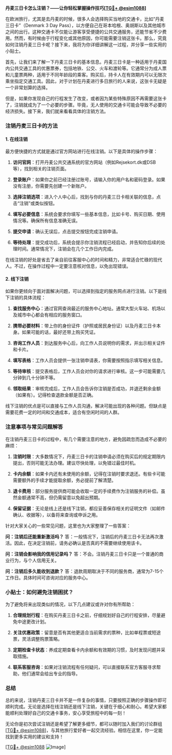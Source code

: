 **丹麦三日卡怎么注销？——让你轻松掌握操作技巧[[TG💪+ @esim1088](https://t.me/s/esim1088)]**

在欧洲旅行，尤其是去丹麦的时候，很多人会选择购买当地的交通卡，比如“丹麦三日卡”（Denmark 3 Day Pass），以方便自己在哥本哈根、奥胡斯以及其他城市之间的出行。这种交通卡不仅能让游客享受便捷的公共交通服务，还能节省不少费用。然而，有时候由于行程变化或其他原因，你可能需要注销这张卡。那么，究竟如何注销丹麦三日卡呢？接下来，我将为你详细讲解这一过程，并分享一些实用的小贴士。

首先，让我们来了解一下丹麦三日卡的基本信息。丹麦三日卡是一种适用于丹麦国内公共交通工具的优惠票券，包括地铁、公交、火车和渡轮等。它通常分为成人票和儿童票两种，适用于不同年龄段的乘客。购买后，持卡人在有效期内可以无限次乘坐指定交通工具。因此，对于计划在丹麦进行多日旅行的人来说，这张卡无疑是一个非常划算的选择。

但是，如果你发现自己的行程发生了改变，或者因为某些特殊原因不再需要这张卡了，注销就成为了一个必要的步骤。毕竟，无人使用的交通卡可能会导致不必要的经济损失。接下来，我们就来看看具体的注销方法。

### 注销丹麦三日卡的方法

#### 1. 在线注销
最方便快捷的方式就是通过官方网站进行在线注销。以下是具体的操作步骤：

1. **访问官网**：打开丹麦公共交通系统的官方网站（例如Rejsekort.dk或DSB等），找到相关的注销页面。
   
2. **登录账户**：如果你之前已经注册过账号，请输入你的用户名和密码登录。如果没有注册，你需要先创建一个新账户。

3. **选择注销选项**：进入个人中心后，找到与你的丹麦三日卡相关联的信息，点击“注销”或类似按钮。

4. **填写必要信息**：系统会要求你填写一些基本信息，比如卡号、购买日期、使用情况等。确保所有信息准确无误。

5. **提交申请**：确认无误后，点击提交按钮完成注销申请。

6. **等待处理**：提交成功后，系统会提示你注销流程已经启动，并告知你后续的处理时间。通常情况下，注销会在几个工作日内完成。

在线注销的好处是省去了亲自前往客服中心的时间和精力，非常适合忙碌的现代人。不过，在操作过程中一定要注意核对信息，以免出现错误。

#### 2. 线下注销
如果你更倾向于面对面解决问题，可以选择到指定的服务网点进行注销。以下是线下注销的具体流程：

1. **查找服务中心**：通过官网查询最近的服务中心地址。通常大型火车站、机场以及城市中心都会有相应的服务窗口。

2. **携带必要材料**：带上你的身份证件（护照或居民身份证）以及丹麦三日卡本身。如果可能的话，最好还带上购买凭证。

3. **咨询工作人员**：到达服务中心后，向工作人员说明你的需求，并出示相关证件和卡片。

4. **填写表格**：工作人员会提供一张注销申请表，你需要按照指示填写相关信息。

5. **等待审核**：提交表格后，工作人员会对你的请求进行审核。这一步可能需要几分钟到几十分钟不等。

6. **领取结果**：审核完成后，工作人员会告诉你注销是否成功，并退还剩余金额（如果有）。记得检查退款金额是否正确。

线下注销的优点是可以直接与工作人员沟通，解决可能出现的各种问题。但缺点是需要花费一定的时间和交通成本，适合有空闲时间的人群。

### 注意事项与常见问题解答

在注销丹麦三日卡的过程中，有几个需要注意的地方，避免因疏忽而造成不必要的麻烦：

1. **注销时限**：大多数情况下，丹麦三日卡的注销申请必须在购买后的规定期限内提出，否则可能无法办理。建议尽快处理，以免错过最佳时机。

2. **卡内余额**：如果卡内还有未使用的余额，记得在注销时要求退还。有些卡可能需要额外的手续才能提取余额，务必提前了解清楚。

3. **退卡费用**：部分服务提供商可能会收取一定的手续费作为注销服务的补偿。虽然金额通常不高，但仍需留意以免超出预期。

4. **保留证据**：无论是线上还是线下注销，都应妥善保存相关的证明文件（如邮件确认、收据等），以备将来查询或申诉之用。

针对大家关心的一些常见问题，这里也为大家整理了一些答案：

**问：注销后还能重新激活吗？**
答：一般情况下，注销后的丹麦三日卡无法再次激活。因此，在决定注销前，请务必确认是否真的不需要继续使用该卡。

**问：注销会影响我的信用记录吗？**
答：不会。注销丹麦三日卡只是一个普通的商业行为，与个人信用无关。

**问：注销后多久能收到退款？**
答：退款周期取决于不同的服务商，通常为7-15个工作日。具体时间可咨询对应的服务中心。

### 小贴士：如何避免注销困扰？

为了避免将来出现类似的情况，以下几点建议或许对你有所帮助：

1. **合理规划行程**：在购买丹麦三日卡之前，仔细规划好自己的行程安排，尽量避免中途更改计划。

2. **关注优惠政策**：留意是否有其他更适合当前需求的票种，比如单程票或短途票，灵活调整购票策略。

3. **定期检查卡状态**：养成定期查看卡内余额和有效期的习惯，及时发现问题并采取措施。

4. **联系客服咨询**：如果对注销流程有任何疑问，可以直接联系官方客服寻求帮助，他们通常会给出专业的指导。

### 总结

总的来说，注销丹麦三日卡并不是一件复杂的事情，只要按照正确的步骤操作即可顺利完成。无论是选择在线注销还是线下注销，关键在于细心和耐心。希望大家都能顺利处理好自己的交通卡事务，安心享受旅程中的每一刻！

无论你是初次尝试注销还是希望了解更多细节，都可以随时加入我们的讨论群组[[TG💪+ @esim1088](https://t.me/s/esim1088)]，与其他旅行爱好者一起交流经验。相信在这里，你一定能找到更多实用的建议和支持！

[[TG💪+ @esim1088](https://t.me/s/esim1088) ![Image](https://i.postimg.cc/4NQfJmqS/Snipaste-2025-05-13-00-14-12.png)]
